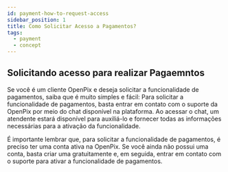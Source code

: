 ```yaml
---
id: payment-how-to-request-access
sidebar_position: 1
title: Como Solicitar Acesso a Pagamentos?
tags:
  - payment
  - concept
---
```


## Solicitando acesso para realizar Pagaemntos

Se você é um cliente OpenPix e deseja solicitar a funcionalidade de pagamentos, saiba que é muito simples e fácil:
Para solicitar a funcionalidade de pagamentos, basta entrar em contato com o suporte da OpenPix por meio do chat disponível na plataforma. Ao acessar o chat, um atendente estará disponível para auxiliá-lo e fornecer todas as informações necessárias para a ativação da funcionalidade.

É importante lembrar que, para solicitar a funcionalidade de pagamentos, é preciso ter uma conta ativa na OpenPix. Se você ainda não possui uma conta, basta criar uma gratuitamente e, em seguida, entrar em contato com o suporte para ativar a funcionalidade de pagamentos.
